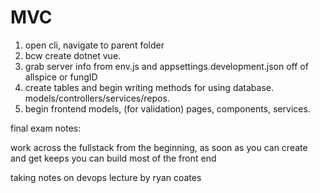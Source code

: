 # MVC
1. open cli, navigate to parent folder
2. bcw create dotnet vue.
3. grab server info from env.js and appsettings.development.json off of allspice or fungID
4. create tables and begin writing methods for using database. models/controllers/services/repos.
5. begin frontend models, (for validation) pages, components, services.

final exam notes:

work across the fullstack from the beginning, as soon as you can create and get keeps you can build most of the front end

taking notes on devops lecture by ryan coates